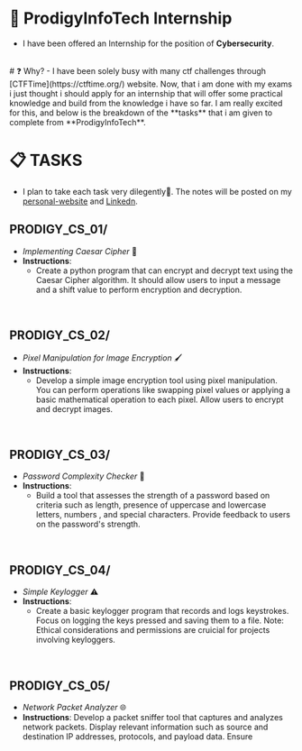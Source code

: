 # 🚀 ProdigyInfoTech Internship
- I have been offered an Internship for the position of **Cybersecurity**. 

<br>
# ❓ Why?
- I have been solely busy with many ctf challenges through [CTFTime](https://ctftime.org/) website. Now, that i am done with my exams i just thought i should apply for an internship that will offer some practical knowledge and build from the knowledge i have so far. I am really excited for this, and below is the breakdown of the **tasks** that i am given to complete from **ProdigyInfoTech**.
<br>

# 📋 TASKS
- I plan to take each task very dilegently🙏. The notes will be posted on my [personal-website](https://www.PathogenicKatt.github.io) and [Linkedn](https://www.linkedin.com/in/katleho-mofokeng-231932250/).


## PRODIGY_CS_01/
- *Implementing Caesar Cipher* 🔐
- **Instructions**:
    - Create a python program that can encrypt and decrypt text using the Caesar Cipher algorithm. It should allow users to input a message and a shift value to perform encryption and decryption.
<br>

## PRODIGY_CS_02/
- *Pixel Manipulation for Image Encryption* 🖌️
- **Instructions**:
    - Develop a simple image encryption tool using pixel manipulation. You can perform operations like swapping pixel values or applying a basic mathematical operation to each pixel. Allow users to encrypt and decrypt images.
<br>

## PRODIGY_CS_03/
- *Password Complexity Checker* 🔑
- **Instructions**:
    - Build a tool that assesses the strength of a password based on criteria such as length, presence of uppercase and lowercase letters, numbers , and special characters. Provide feedback to users on the password's strength.
<br>

## PRODIGY_CS_04/
- *Simple Keylogger* ⚠️
- **Instructions**:
    - Create a basic keylogger program that records and logs keystrokes. Focus on logging the keys pressed and saving them to a file. Note: Ethical considerations and permissions are cruicial for projects involving keyloggers.
<br>

## PRODIGY_CS_05/
- *Network Packet Analyzer* 🌐
- **Instructions**: Develop a packet sniffer tool that captures and analyzes network packets. Display relevant information such as source and destination IP addresses, protocols, and payload data. Ensure


